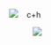 ![](https://pixelbank.neocities.org/decome/kitties/40ea9b02.gif)  ︎︎ ︎︎︎ ︎︎ ︎︎c+h

︎ ︎︎ ︎︎ ︎︎ ︎︎ ︎︎︎︎ ︎︎ ︎︎ ︎︎
︎︎ ︎︎︎ ![](https://i.pinimg.com/736x/5b/4e/a0/5b4ea0511ed76e89bc7f25d683cb6cbe.jpg)

︎ ︎︎ ︎︎ ︎︎ ︎︎ ︎︎︎
